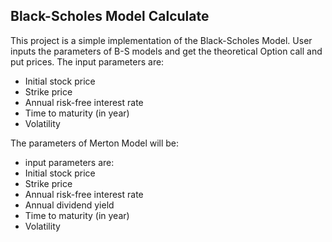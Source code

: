 ## Black-Scholes Model Calculate
This project is a simple implementation of the Black-Scholes Model. User inputs the parameters of B-S models and get the theoretical Option call and put prices. The input parameters are:
* Initial stock price
* Strike price
* Annual risk-free interest rate
* Time to maturity (in year)
* Volatility

The parameters of Merton Model will be:
* input parameters are:
* Initial stock price
* Strike price
* Annual risk-free interest rate
* Annual dividend yield
* Time to maturity (in year)
* Volatility